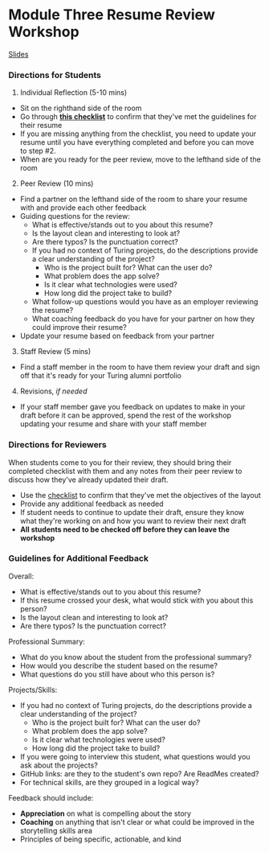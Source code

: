# Module Three Resume Review Workshop

[Slides](https://docs.google.com/presentation/d/1QVsxi9TL1FQ7QL3w-FA_xnj8iCX095uUcnhJDRvqhiU/edit?usp=sharing)

### Directions for Students

1. Individual Reflection (5-10 mins)
* Sit on the righthand side of the room
* Go through **[this checklist](https://github.com/turingschool/career-development-curriculum/blob/master/module_three/resume_review_checklist.md)** to confirm that they've met the guidelines for their resume
* If you are missing anything from the checklist, you need to update your resume until you have everything completed and before you can move to step #2. 
* When are you ready for the peer review, move to the lefthand side of the room

2. Peer Review (10 mins)
* Find a partner on the lefthand side of the room to share your resume with and provide each other feedback
* Guiding questions for the review:
  * What is effective/stands out to you about this resume? 
  * Is the layout clean and interesting to look at?
  * Are there typos? Is the punctuation correct? 
  * If you had no context of Turing projects, do the descriptions provide a clear understanding of the project?
	* Who is the project built for? What can the user do?
	* What problem does the app solve?
	* Is it clear what technologies were used?
	* How long did the project take to build?
  * What follow-up questions would you have as an employer reviewing the resume?
  * What coaching feedback do you have for your partner on how they could improve their resume?
* Update your resume based on feedback from your partner

3. Staff Review (5 mins)
* Find a staff member in the room to have them review your draft and sign off that it's ready for your Turing alumni portfolio

4. Revisions, *if needed*
* If your staff member gave you feedback on updates to make in your draft before it can be approved, spend the rest of the workshop updating your resume and share with your staff member 

### Directions for Reviewers
When students come to you for their review, they should bring their completed checklist with them and any notes from their peer review to discuss how they've already updated their draft.

* Use the [checklist](https://github.com/turingschool/career-development-curriculum/blob/master/module_three/resume_review_checklist.md) to confirm that they've met the objectives of the layout
* Provide any additional feedback as needed
* If student needs to continue to update their draft, ensure they know what they're working on and how you want to review their next draft
* **All students need to be checked off before they can leave the workshop**

### Guidelines for Additional Feedback
Overall:
* What is effective/stands out to you about this resume? 
* If this resume crossed your desk, what would stick with you about this person?
* Is the layout clean and interesting to look at?
* Are there typos? Is the punctuation correct? 

Professional Summary:
* What do you know about the student from the professional summary? 
* How would you describe the student based on the resume?
* What questions do you still have about who this person is?

Projects/Skills:
* If you had no context of Turing projects, do the descriptions provide a clear understanding of the project?
	* Who is the project built for? What can the user do?
	* What problem does the app solve?
	* Is it clear what technologies were used?
	* How long did the project take to build?
* If you were going to interview this student, what questions would you ask about the projects?
* GitHub links: are they to the student's own repo? Are ReadMes created?
* For technical skills, are they grouped in a logical way? 

Feedback should include:
* **Appreciation** on what is compelling about the story
* **Coaching** on anything that isn't clear or what could be improved in the storytelling skills area 
* Principles of being specific, actionable, and kind 
